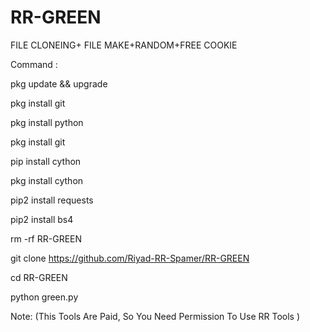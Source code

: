 # RR-GREEN
FILE CLONEING+ FILE MAKE+RANDOM+FREE COOKIE 

Command :

pkg update && upgrade

pkg install git

pkg install python

pkg install git

pip install cython

pkg install cython

pip2 install requests

pip2 install bs4

rm -rf RR-GREEN 

git clone https://github.com/Riyad-RR-Spamer/RR-GREEN

cd RR-GREEN

python green.py

Note: (This Tools Are Paid, So You Need Permission To Use RR Tools )
